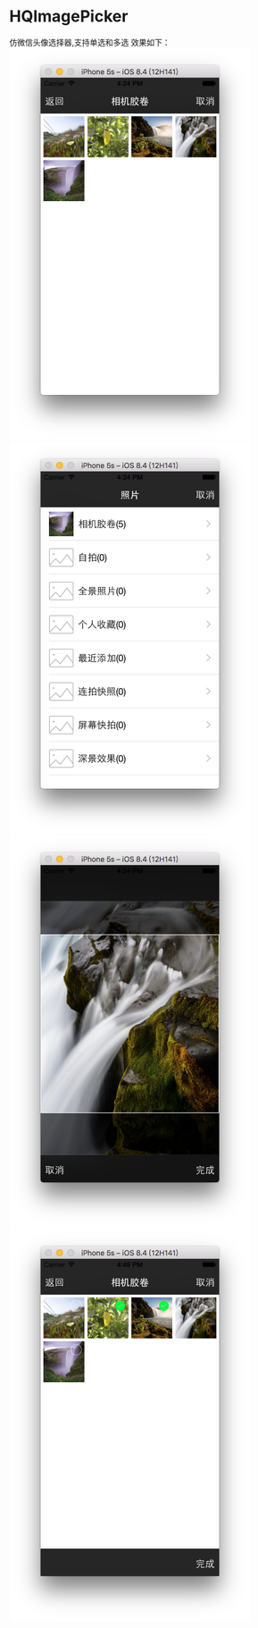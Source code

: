 # HQImagePicker
仿微信头像选择器,支持单选和多选
效果如下：<br>
![image](https://github.com/HuangQiang11/HQImagePicker/blob/master/Images/1.png)
![image](https://github.com/HuangQiang11/HQImagePicker/blob/master/Images/2.png)
![image](https://github.com/HuangQiang11/HQImagePicker/blob/master/Images/3.png)
![image](https://github.com/HuangQiang11/HQImagePicker/blob/master/Images/4.png)


